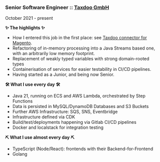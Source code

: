### Senior Software Engineer :: [Taxdoo GmbH](https://www.taxdoo.com)
<p class='date'>October 2021 - present</p>

**✨ The highlights ✨**

- How I entered this job in the first place: see [Taxdoo connector for Magento](#magento).
- Refactoring of in-memory processing into a Java Streams based one, with an arbitrarily low memory footprint.
- Replacement of weakly typed variables with strong domain-rooted types
- Containerisation of services for easier testability in CI/CD pipelines.
- Having started as a Junior, and being now Senior.

<p></p>

**🛠️ What I use every day 🛠️**

- Java 21, running on ECS and AWS Lambda, orchestrated by Step Functions
- Data is persisted in MySQL/DynamoDB Databases and S3 Buckets
- Further AWS Infrastructure: SQS, SNS, Eventbridge
- Infrastructure defined via CDK
- Build/test/deployments happening via Gitlab CI/CD pipelines
- Docker and localstack for integration testing

<p></p>

**⛏️ What I use almost every day ⛏️**

- TypeScript (Node/React): frontends with their Backend-for-Frontend
- Golang

